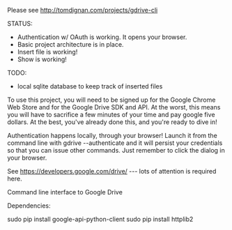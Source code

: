 Please see http://tomdignan.com/projects/gdrive-cli

STATUS:

* Authentication w/ OAuth is working. It opens your browser.
* Basic project architecture is in place.
* Insert file is working!
* Show is working!

TODO:

* local sqlite database to keep track of inserted files

To use this project, you will need to be signed up for the Google Chrome Web 
Store and for the Google Drive SDK and API. At the worst, this means you
will have to sacrifice a few minutes of your time and pay google five
dollars. At the best, you've already done this, and you're ready to dive
in!

Authentication happens locally, through your browser! Launch it from the command line
with gdrive --authenticate and it will persist your credentials so that you can
issue other commands. Just remember to click the dialog in your browser.

See https://developers.google.com/drive/ --- lots of attention is required here.

Command line interface to Google Drive

Dependencies:

sudo pip install google-api-python-client
sudo pip install httplib2



